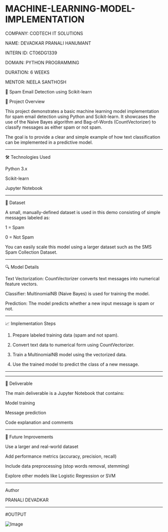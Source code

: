 # MACHINE-LEARNING-MODEL-IMPLEMENTATION

COMPANY: CODTECH IT SOLUTIONS

NAME: DEVADKAR PRANALI HANUMANT

INTERN ID: CT06DG1339

DOMAIN: PYTHON PROGRAMMING

DURATION: 6 WEEKS

MENTOR: NEELA SANTHOSH

📧 Spam Email Detection using Scikit-learn

🧠 Project Overview

This project demonstrates a basic machine learning model implementation for spam email detection using Python and Scikit-learn. It showcases the use of the Naive Bayes algorithm and Bag-of-Words (CountVectorizer) to classify messages as either spam or not spam.

The goal is to provide a clear and simple example of how text classification can be implemented in a predictive model.


---

🛠️ Technologies Used

Python 3.x

Scikit-learn

Jupyter Notebook



---

📂 Dataset

A small, manually-defined dataset is used in this demo consisting of simple messages labeled as:

1 = Spam

0 = Not Spam


You can easily scale this model using a larger dataset such as the SMS Spam Collection Dataset.


---

🔍 Model Details

Text Vectorization: CountVectorizer converts text messages into numerical feature vectors.

Classifier: MultinomialNB (Naive Bayes) is used for training the model.

Prediction: The model predicts whether a new input message is spam or not.



---

📈 Implementation Steps

1. Prepare labeled training data (spam and not spam).


2. Convert text data to numerical form using CountVectorizer.


3. Train a MultinomialNB model using the vectorized data.


4. Use the trained model to predict the class of a new message.




---
---

📓 Deliverable

The main deliverable is a Jupyter Notebook that contains:

Model training

Message prediction

Code explanation and comments



---

📌 Future Improvements

Use a larger and real-world dataset

Add performance metrics (accuracy, precision, recall)

Include data preprocessing (stop words removal, stemming)

Explore other models like Logistic Regression or SVM

---

Author

PRANALI DEVADKAR

---

#OUTPUT

![Image](https://github.com/user-attachments/assets/2f41f0ae-9b90-47f6-afb5-4d4a09011bbc)

